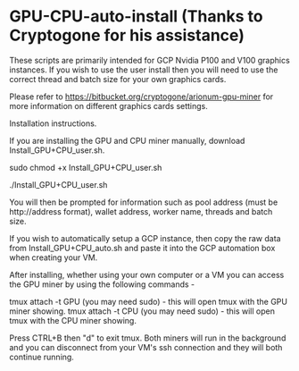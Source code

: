 # GPU-CPU-auto-install (Thanks to Cryptogone for his assistance)

These scripts are primarily intended for GCP Nvidia P100 and V100 graphics instances. If you wish to use the user install then you will need to use the correct thread and batch size for your own graphics cards.

Please refer to https://bitbucket.org/cryptogone/arionum-gpu-miner for more information on different graphics cards settings.

Installation instructions.

If you are installing the GPU and CPU miner manually, download Install_GPU+CPU_user.sh.

sudo chmod +x Install_GPU+CPU_user.sh

./Install_GPU+CPU_user.sh

You will then be prompted for information such as pool address (must be http://address format), wallet address, worker name, threads and batch size.

If you wish to automatically setup a GCP instance, then copy the raw data from Install_GPU+CPU_auto.sh and paste it into the GCP automation box when creating your VM.

After installing, whether using your own computer or a VM you can access the GPU miner by using the following commands -

tmux attach -t GPU (you may need sudo) - this will open tmux with the GPU miner showing.
tmux attach -t CPU (you may need sudo) - this will open tmux with the CPU miner showing.

Press CTRL+B then "d" to exit tmux. Both miners will run in the background and you can disconnect from your VM's ssh connection and they will both continue running.
